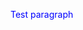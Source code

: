 <html>
  <body>
    <p style= "font-size=32pt;color:blue;bgcolor=red">Test paragraph</p>
  </body>
  </html>
